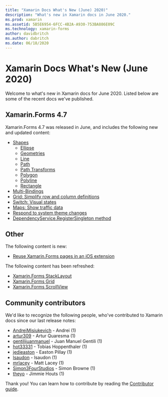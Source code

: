 ```yaml
---
title: "Xamarin Docs What's New (June) 2020)"
description: "What's new in Xamarin docs in June 2020."
ms.prod: xamarin
ms.assetid: 5B5E6954-6FCC-4B2A-A930-753BA886E09C
ms.technology: xamarin-forms
author: davidbritch
ms.author: dabritch
ms.date: 06/18/2020
---
```


# Xamarin Docs What's New (June 2020)

Welcome to what's new in Xamarin docs for June 2020. Listed below are some of the recent docs we've published.

## Xamarin.Forms 4.7

Xamarin.Forms 4.7 was released in June, and includes the following new and updated content:

- [Shapes](~/xamarin-forms/user-interface/shapes/index.md)
  - [Ellipse](~/xamarin-forms/user-interface/shapes/ellipse.md)
  - [Geometries](~/xamarin-forms/user-interface/shapes/geometries.md)
  - [Line](~/xamarin-forms/user-interface/shapes/line.md)
  - [Path](~/xamarin-forms/user-interface/shapes/path.md)
  - [Path Transforms](~/xamarin-forms/user-interface/shapes/path-transforms.md)
  - [Polygon](~/xamarin-forms/user-interface/shapes/polygon.md)
  - [Polyline](~/xamarin-forms/user-interface/shapes/polyline.md)
  - [Rectangle](~/xamarin-forms/user-interface/shapes/rectangle.md)  
- [Multi-Bindings](~/xamarin-forms/app-fundamentals/data-binding/multibinding.md)
- [Grid: Simplify row and column definitions](~/xamarin-forms/user-interface/layouts/grid.md#simplify-row-and-column-definitions)
- [Switch: Visual states](~/xamarin-forms/user-interface/switch.md#switch-visual-states)
- [Maps: Show traffic data](~/xamarin-forms/user-interface/map/map.md#show-traffic-data)
- [Respond to system theme changes](~/xamarin-forms/user-interface/theming/system-theme-changes.md)
- [DependencyService.RegisterSingleton method](~/xamarin-forms/app-fundamentals/dependency-service/registration-and-resolution.md#registration-by-method)

## Other

The following content is new:

- [Reuse Xamarin.Forms pages in an iOS extension](~/ios/platform/extensions-with-xamarinforms.md)

The following content has been refreshed:

- [Xamarin.Forms StackLayout](~/xamarin-forms/user-interface/layouts/stacklayout.md)
- [Xamarin.Forms Grid](~/xamarin-forms/user-interface/layouts/grid.md)
- [Xamarin.Forms ScrollView](~/xamarin-forms/user-interface/layouts/scrollview.md)

## Community contributors

We'd like to recognize the following people, who've contributed to Xamarin docs since our last release notes:

- [AndreiMisiukevich](https://github.com/AndreiMisiukevich) - Andrei (1)
- [artur309](https://github.com/artur309) - Artur Quaresma (1)
- [gentilijuanmanuel](https://github.com/gentilijuanmanuel) - Juan Manuel Gentili (1)
- [hot33331](https://github.com/hot33331) - Tobias Hoppenthaler (1)
- [jedieaston](https://github.com/jedieaston) - Easton Pillay (1)
- [lsaudon](https://github.com/lsaudon) - lsaudon (1)
- [mrlacey](https://github.com/mrlacey) - Matt Lacey (1)
- [Simon3FourStudios](https://github.com/Simon3FourStudios) - Simon Browne (1)
- [theyo](https://github.com/theyo) - Jimmie Houts (1)

Thank you! You can learn how to contribute by reading the [Contributor guide](https://github.com/MicrosoftDocs/xamarin-docs/blob/live/CONTRIBUTING.md).
